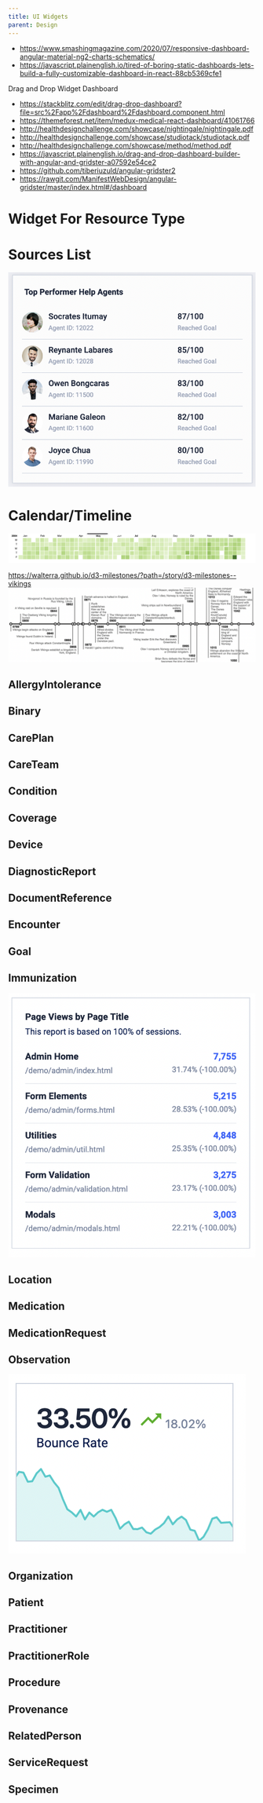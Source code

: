 ```yaml
---
title: UI Widgets
parent: Design
---
```


- https://www.smashingmagazine.com/2020/07/responsive-dashboard-angular-material-ng2-charts-schematics/
- https://javascript.plainenglish.io/tired-of-boring-static-dashboards-lets-build-a-fully-customizable-dashboard-in-react-88cb5369cfe1




Drag and Drop Widget Dashboard
- https://stackblitz.com/edit/drag-drop-dashboard?file=src%2Fapp%2Fdashboard%2Fdashboard.component.html
- https://themeforest.net/item/medux-medical-react-dashboard/41061766
- http://healthdesignchallenge.com/showcase/nightingale/nightingale.pdf
- http://healthdesignchallenge.com/showcase/studiotack/studiotack.pdf
- http://healthdesignchallenge.com/showcase/method/method.pdf
- https://javascript.plainenglish.io/drag-and-drop-dashboard-builder-with-angular-and-gridster-a07592e54ce2
- https://github.com/tiberiuzuld/angular-gridster2
- https://rawgit.com/ManifestWebDesign/angular-gridster/master/index.html#/dashboard

# Widget For Resource Type

# Sources List

![](img/Screen%20Shot%202022-11-23%20at%208.29.38%20PM.png)

# Calendar/Timeline
![](img/Screen%20Shot%202022-11-23%20at%209.09.22%20PM.png)

https://walterra.github.io/d3-milestones/?path=/story/d3-milestones--vikings
![](img/Screen%20Shot%202022-11-23%20at%209.11.37%20PM.png)

## AllergyIntolerance


## Binary
## CarePlan
## CareTeam
## Condition
## Coverage
## Device
## DiagnosticReport
## DocumentReference
## Encounter
## Goal
## Immunization

![](img/Screen%20Shot%202022-11-23%20at%209.20.00%20PM.png)
## Location
## Medication
## MedicationRequest
## Observation

![](img/Screen%20Shot%202022-11-23%20at%209.19.38%20PM.png)

## Organization
## Patient
## Practitioner
## PractitionerRole
## Procedure
## Provenance
## RelatedPerson
## ServiceRequest
## Specimen
